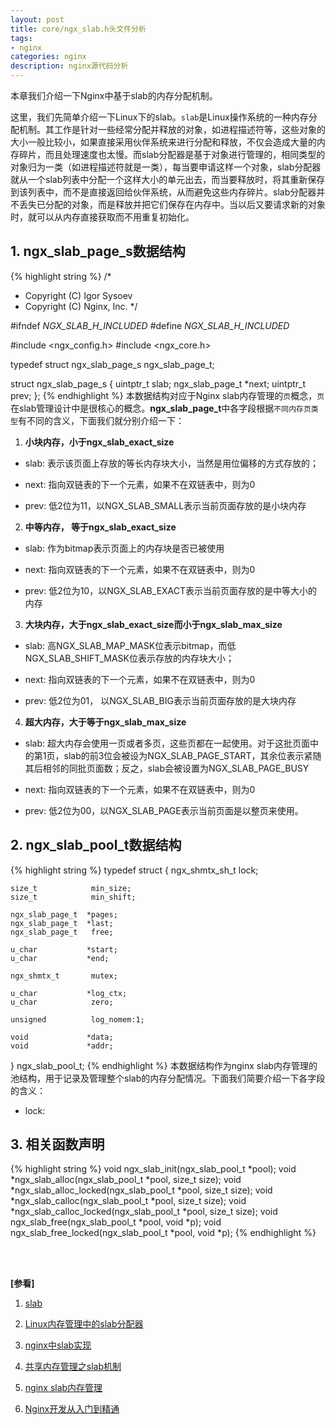 ```yaml
---
layout: post
title: core/ngx_slab.h头文件分析
tags:
- nginx
categories: nginx
description: nginx源代码分析
---
```



本章我们介绍一下Nginx中基于slab的内存分配机制。


这里，我们先简单介绍一下Linux下的slab。```slab```是Linux操作系统的一种内存分配机制。其工作是针对一些经常分配并释放的对象，如进程描述符等，这些对象的大小一般比较小，如果直接采用伙伴系统来进行分配和释放，不仅会造成大量的内存碎片，而且处理速度也太慢。而slab分配器是基于对象进行管理的，相同类型的对象归为一类（如进程描述符就是一类），每当要申请这样一个对象，slab分配器就从一个slab列表中分配一个这样大小的单元出去，而当要释放时，将其重新保存到该列表中，而不是直接返回给伙伴系统，从而避免这些内存碎片。slab分配器并不丢失已分配的对象，而是释放并把它们保存在内存中。当以后又要请求新的对象时，就可以从内存直接获取而不用重复初始化。

<!-- more -->


## 1. ngx_slab_page_s数据结构
{% highlight string %}
/*
 * Copyright (C) Igor Sysoev
 * Copyright (C) Nginx, Inc.
 */


#ifndef _NGX_SLAB_H_INCLUDED_
#define _NGX_SLAB_H_INCLUDED_


#include <ngx_config.h>
#include <ngx_core.h>


typedef struct ngx_slab_page_s  ngx_slab_page_t;

struct ngx_slab_page_s {
    uintptr_t         slab;
    ngx_slab_page_t  *next;
    uintptr_t         prev;
};
{% endhighlight %}
本数据结构对应于Nginx slab内存管理的```页```概念，```页```在slab管理设计中是很核心的概念。**ngx_slab_page_t**中各字段根据```不同内存页类型```有不同的含义，下面我们就分别介绍一下：

1) **小块内存，小于ngx_slab_exact_size**

* slab: 表示该页面上存放的等长内存块大小，当然是用位偏移的方式存放的；

* next: 指向双链表的下一个元素，如果不在双链表中，则为0

* prev: 低2位为11，以NGX_SLAB_SMALL表示当前页面存放的是小块内存

2) **中等内存， 等于ngx_slab_exact_size**

* slab: 作为bitmap表示页面上的内存块是否已被使用

* next: 指向双链表的下一个元素，如果不在双链表中，则为0

* prev: 低2位为10，以NGX_SLAB_EXACT表示当前页面存放的是中等大小的内存

3) **大块内存，大于ngx_slab_exact_size而小于ngx_slab_max_size**

* slab: 高NGX_SLAB_MAP_MASK位表示bitmap，而低NGX_SLAB_SHIFT_MASK位表示存放的内存块大小；

* next: 指向双链表的下一个元素，如果不在双链表中，则为0

* prev: 低2位为01， 以NGX_SLAB_BIG表示当前页面存放的是大块内存

4) **超大内存，大于等于ngx_slab_max_size**

* slab: 超大内存会使用一页或者多页，这些页都在一起使用。对于这批页面中的第1页，slab的前3位会被设为NGX_SLAB_PAGE_START，其余位表示紧随其后相邻的同批页面数；反之，slab会被设置为NGX_SLAB_PAGE_BUSY

* next: 指向双链表的下一个元素，如果不在双链表中，则为0

* prev: 低2位为00，以NGX_SLAB_PAGE表示当前页面是以整页来使用。

## 2. ngx_slab_pool_t数据结构
{% highlight string %}
typedef struct {
    ngx_shmtx_sh_t    lock;

    size_t            min_size;
    size_t            min_shift;

    ngx_slab_page_t  *pages;
    ngx_slab_page_t  *last;
    ngx_slab_page_t   free;

    u_char           *start;
    u_char           *end;

    ngx_shmtx_t       mutex;

    u_char           *log_ctx;
    u_char            zero;

    unsigned          log_nomem:1;

    void             *data;
    void             *addr;
} ngx_slab_pool_t;
{% endhighlight %}
本数据结构作为nginx slab内存管理的池结构，用于记录及管理整个slab的内存分配情况。下面我们简要介绍一下各字段的含义：

* lock:


## 3. 相关函数声明
{% highlight string %}
void ngx_slab_init(ngx_slab_pool_t *pool);
void *ngx_slab_alloc(ngx_slab_pool_t *pool, size_t size);
void *ngx_slab_alloc_locked(ngx_slab_pool_t *pool, size_t size);
void *ngx_slab_calloc(ngx_slab_pool_t *pool, size_t size);
void *ngx_slab_calloc_locked(ngx_slab_pool_t *pool, size_t size);
void ngx_slab_free(ngx_slab_pool_t *pool, void *p);
void ngx_slab_free_locked(ngx_slab_pool_t *pool, void *p);
{% endhighlight %}



<br />
<br />

**[参看]**

1. [slab](https://baike.baidu.com/item/slab/5803993?fr=aladdin)

2. [Linux内存管理中的slab分配器](https://www.cnblogs.com/pengdonglin137/p/3878552.html)

3. [nginx中slab实现](https://www.cnblogs.com/fll369/archive/2012/11/26/2789704.html)

4. [共享内存管理之slab机制](https://blog.csdn.net/hnudlz/article/details/50972596)

5. [nginx slab内存管理](http://www.cnblogs.com/doop-ymc/p/3412572.html)

6. [Nginx开发从入门到精通](http://tengine.taobao.org/book/index.html#)
<br />
<br />
<br />

